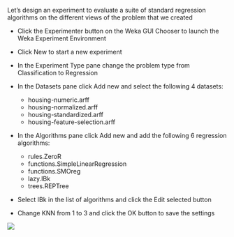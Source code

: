 Let’s design an experiment to evaluate a suite of standard regression algorithms on the different
views of the problem that we created
- Click the Experimenter button on the Weka GUI Chooser to launch the Weka Experiment Environment
- Click New to start a new experiment
- In the Experiment Type pane change the problem type from Classification to Regression
- In the Datasets pane click Add new and select the following 4 datasets:
    * housing-numeric.arff
    * housing-normalized.arff
    * housing-standardized.arff
    * housing-feature-selection.arff

- In the Algorithms pane click Add new and add the following 6 regression algorithms:
    * rules.ZeroR
    * functions.SimpleLinearRegression
    * functions.SMOreg
    * lazy.IBk
    * trees.REPTree
- Select IBk in the list of algorithms and click the Edit selected button
- Change KNN from 1 to 3 and click the OK button to save the settings

![](https://github.com/fenago/katacoda-scenarios/raw/master/machine-learning-mastery-weka/machine-learning-mastery-weka-chapter-25/steps/images/164.png)

